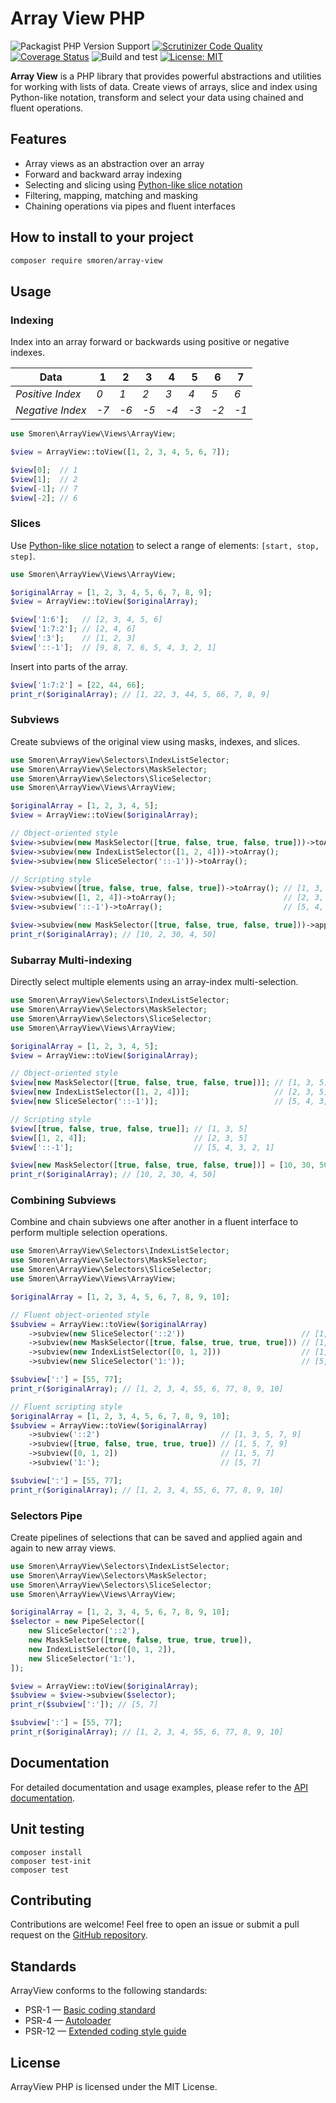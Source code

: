 # Array View PHP
![Packagist PHP Version Support](https://img.shields.io/packagist/php-v/smoren/array-view)
[![Scrutinizer Code Quality](https://scrutinizer-ci.com/g/Smoren/array-view-php/badges/quality-score.png?b=master)](https://scrutinizer-ci.com/g/Smoren/array-view-php/?branch=master)
[![Coverage Status](https://coveralls.io/repos/github/Smoren/array-view-php/badge.svg?branch=master)](https://coveralls.io/github/Smoren/array-view-php?branch=master)
![Build and test](https://github.com/Smoren/array-view-php/actions/workflows/test.yml/badge.svg)
[![License: MIT](https://img.shields.io/badge/License-MIT-yellow.svg)](https://opensource.org/licenses/MIT)

**Array View** is a PHP library that provides powerful abstractions and utilities for working with lists of data.
Create views of arrays, slice and index using Python-like notation, transform and select your data using chained and
fluent operations.

## Features
- Array views as an abstraction over an array
- Forward and backward array indexing
- Selecting and slicing using [Python-like slice notation](https://www.geeksforgeeks.org/python-list-slicing/)
- Filtering, mapping, matching and masking
- Chaining operations via pipes and fluent interfaces


## How to install to your project
```bash
composer require smoren/array-view
```

## Usage
### Indexing

Index into an array forward or backwards using positive or negative indexes.

| Data             |   1  |   2  |   3  |   4  |   5  |   6  |   7  |
| ---------------- | ---- | ---- | ---- | ---- | ---- | ---- | ---- |
| *Positive Index* |  *0* |  *1* |  *2* | *3*  |  *4* |  *5* |  *6* |
| *Negative Index* | *-7* | *-6* | *-5* | *-4* | *-3* | *-2* | *-1* |
```php
use Smoren\ArrayView\Views\ArrayView;

$view = ArrayView::toView([1, 2, 3, 4, 5, 6, 7]);

$view[0];  // 1
$view[1];  // 2
$view[-1]; // 7
$view[-2]; // 6
```

### Slices

Use [Python-like slice notation](https://www.geeksforgeeks.org/python-list-slicing/) to select a range of elements: `[start, stop, step]`.
```php
use Smoren\ArrayView\Views\ArrayView;

$originalArray = [1, 2, 3, 4, 5, 6, 7, 8, 9];
$view = ArrayView::toView($originalArray);

$view['1:6'];   // [2, 3, 4, 5, 6]
$view['1:7:2']; // [2, 4, 6]
$view[':3'];    // [1, 2, 3]
$view['::-1'];  // [9, 8, 7, 6, 5, 4, 3, 2, 1]
```

Insert into parts of the array.
```php
$view['1:7:2'] = [22, 44, 66];
print_r($originalArray); // [1, 22, 3, 44, 5, 66, 7, 8, 9]
```

### Subviews

Create subviews of the original view using masks, indexes, and slices.
```php
use Smoren\ArrayView\Selectors\IndexListSelector;
use Smoren\ArrayView\Selectors\MaskSelector;
use Smoren\ArrayView\Selectors\SliceSelector;
use Smoren\ArrayView\Views\ArrayView;

$originalArray = [1, 2, 3, 4, 5];
$view = ArrayView::toView($originalArray);

// Object-oriented style
$view->subview(new MaskSelector([true, false, true, false, true]))->toArray(); // [1, 3, 5]
$view->subview(new IndexListSelector([1, 2, 4]))->toArray();                   // [2, 3, 5]
$view->subview(new SliceSelector('::-1'))->toArray();                          // [5, 4, 3, 2, 1]

// Scripting style 
$view->subview([true, false, true, false, true])->toArray(); // [1, 3, 5]
$view->subview([1, 2, 4])->toArray();                        // [2, 3, 5]
$view->subview('::-1')->toArray();                           // [5, 4, 3, 2, 1]

$view->subview(new MaskSelector([true, false, true, false, true]))->apply(fn ($x) => x * 10);
print_r($originalArray); // [10, 2, 30, 4, 50]
```

### Subarray Multi-indexing

Directly select multiple elements using an array-index multi-selection.
```php
use Smoren\ArrayView\Selectors\IndexListSelector;
use Smoren\ArrayView\Selectors\MaskSelector;
use Smoren\ArrayView\Selectors\SliceSelector;
use Smoren\ArrayView\Views\ArrayView;

$originalArray = [1, 2, 3, 4, 5];
$view = ArrayView::toView($originalArray);

// Object-oriented style
$view[new MaskSelector([true, false, true, false, true])]; // [1, 3, 5]
$view[new IndexListSelector([1, 2, 4])];                   // [2, 3, 5]
$view[new SliceSelector('::-1')];                          // [5, 4, 3, 2, 1]

// Scripting style
$view[[true, false, true, false, true]]; // [1, 3, 5]
$view[[1, 2, 4]];                        // [2, 3, 5]
$view['::-1'];                           // [5, 4, 3, 2, 1]

$view[new MaskSelector([true, false, true, false, true])] = [10, 30, 50];
print_r($originalArray); // [10, 2, 30, 4, 50]
```

### Combining Subviews

Combine and chain subviews one after another in a fluent interface to perform multiple selection operations.
```php
use Smoren\ArrayView\Selectors\IndexListSelector;
use Smoren\ArrayView\Selectors\MaskSelector;
use Smoren\ArrayView\Selectors\SliceSelector;
use Smoren\ArrayView\Views\ArrayView;

$originalArray = [1, 2, 3, 4, 5, 6, 7, 8, 9, 10];

// Fluent object-oriented style
$subview = ArrayView::toView($originalArray)
    ->subview(new SliceSelector('::2'))                          // [1, 3, 5, 7, 9]
    ->subview(new MaskSelector([true, false, true, true, true])) // [1, 5, 7, 9]
    ->subview(new IndexListSelector([0, 1, 2]))                  // [1, 5, 7]
    ->subview(new SliceSelector('1:'));                          // [5, 7]

$subview[':'] = [55, 77];
print_r($originalArray); // [1, 2, 3, 4, 55, 6, 77, 8, 9, 10]

// Fluent scripting style
$originalArray = [1, 2, 3, 4, 5, 6, 7, 8, 9, 10];
$subview = ArrayView::toView($originalArray)
    ->subview('::2')                           // [1, 3, 5, 7, 9]
    ->subview([true, false, true, true, true]) // [1, 5, 7, 9]
    ->subview([0, 1, 2])                       // [1, 5, 7]
    ->subview('1:');                           // [5, 7]

$subview[':'] = [55, 77];
print_r($originalArray); // [1, 2, 3, 4, 55, 6, 77, 8, 9, 10]
```

### Selectors Pipe

Create pipelines of selections that can be saved and applied again and again to new array views.
```php
use Smoren\ArrayView\Selectors\IndexListSelector;
use Smoren\ArrayView\Selectors\MaskSelector;
use Smoren\ArrayView\Selectors\SliceSelector;
use Smoren\ArrayView\Views\ArrayView;

$originalArray = [1, 2, 3, 4, 5, 6, 7, 8, 9, 10];
$selector = new PipeSelector([
    new SliceSelector('::2'),
    new MaskSelector([true, false, true, true, true]),
    new IndexListSelector([0, 1, 2]),
    new SliceSelector('1:'),
]);

$view = ArrayView::toView($originalArray);
$subview = $view->subview($selector);
print_r($subview[':']); // [5, 7]

$subview[':'] = [55, 77];
print_r($originalArray); // [1, 2, 3, 4, 55, 6, 77, 8, 9, 10]
```

## Documentation
For detailed documentation and usage examples, please refer to the
[API documentation](https://smoren.github.io/array-view-php/packages/Application.html).

## Unit testing
```
composer install
composer test-init
composer test
```

## Contributing
Contributions are welcome! Feel free to open an issue or submit a pull request on the [GitHub repository](https://github.com/Smoren/array-view-php).

## Standards
ArrayView conforms to the following standards:

* PSR-1 — [Basic coding standard](https://www.php-fig.org/psr/psr-1/)
* PSR-4 — [Autoloader](https://www.php-fig.org/psr/psr-4/)
* PSR-12 — [Extended coding style guide](https://www.php-fig.org/psr/psr-12/)

## License
ArrayView PHP is licensed under the MIT License.
